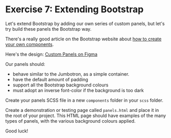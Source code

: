 # Exercise 7: Extending Bootstrap

Let's extend Bootstrap by adding our own series of custom panels, but let's try build these panels the Bootstrap way.

There's a really good article on the Bootstrap website about [how to create your own components](https://getbootstrap.com/docs/4.5/extend/approach/).

Here's the design: [Custom Panels on Figma](https://www.figma.com/file/LKfQ0LoQpGvif5CMEZwhle/Custom-Panels?node-id=0%3A1)

Our panels should:

- behave similar to the Jumbotron, as a simple container.
- have the default amount of padding
- support all the Bootstrap background colours
- must adopt an inverse font-color if the background is too dark

Create your panels SCSS file in a new `components` folder in your `scss` folder.

Create a demonstration or testing page called `panels.html` and place it in the root of your project. This HTML page should have examples of the many types of panels, with the various background colours applied.

Good luck!